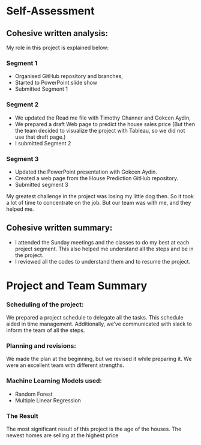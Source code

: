 # Self-Assessment

## Cohesive written analysis:

My role in this project is explained below:

### Segment 1 
- Organised GitHub repository and branches,
- Started to PowerPoint slide show 
- Submitted Segment 1

### Segment 2
- We updated the Read me file with Timothy Channer and Gokcen Aydin,
- We prepared a draft Web page to predict the house sales price (But then the team decided to visualize the project with Tableau, so we did not use that draft page.)
- I submitted Segment 2

### Segment 3

- Updated the PowerPoint presentation with Gokcen Aydin.
- Created a web page from the House Prediction GitHub repository.
- Submitted segment 3

My greatest challenge in the project was losing my little dog then. So it took a lot of time to concentrate on the job. But our team was with me, and they helped me.

## Cohesive written summary:
- I attended the Sunday meetings and the classes to do my best at each project segment. This also helped me understand all the steps and be in the project.
- I reviewed all the codes to understand them and to resume the project.

# Project and Team Summary

### Scheduling of the project:

We prepared a project schedule to delegate all the tasks. This schedule aided in time management. Additionally, we’ve communicated with slack to inform the team of all the steps. 

### Planning and revisions:
We made the plan at the beginning, but we revised it while preparing it. We were an excellent team with different strengths.

### Machine Learning Models used:
 - Random Forest
 - Multiple Linear Regression
 
### The Result

The most significant result of this project is the age of the houses. The newest homes are selling at the highest price


